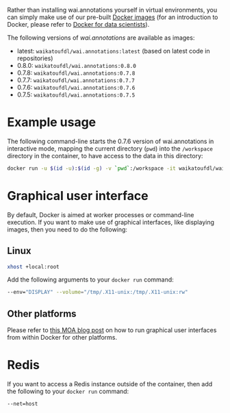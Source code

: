 Rather than installing wai.annotations yourself in virtual environments, you can simply
make use of our pre-built [Docker images](https://hub.docker.com/repository/docker/waikatoufdl/wai.annotations) 
(for an introduction to Docker, please refer to [Docker for data scientists](https://www.data-mining.co.nz/docker-for-data-scientists/)). 

The following versions of *wai.annotations* are available as images:

* latest: `waikatoufdl/wai.annotations:latest` (based on latest code in repositories)
* 0.8.0: `waikatoufdl/wai.annotations:0.8.0`
* 0.7.8: `waikatoufdl/wai.annotations:0.7.8`
* 0.7.7: `waikatoufdl/wai.annotations:0.7.7`
* 0.7.6: `waikatoufdl/wai.annotations:0.7.6`
* 0.7.5: `waikatoufdl/wai.annotations:0.7.5`


# Example usage

The following command-line starts the 0.7.6 version of wai.annotations in interactive
mode, mapping the current directory (`pwd`) into the `/workspace` directory in the
container, to have access to the data in this directory:

```bash
docker run -u $(id -u):$(id -g) -v `pwd`:/workspace -it waikatoufdl/wai.annotations:0.8.0
```

# Graphical user interface

By default, Docker is aimed at worker processes or command-line execution. If you want 
to make use of graphical interfaces, like displaying images, then you need to do the following:

## Linux

```bash
xhost +local:root
```

Add the following arguments to your `docker run` command:

```bash
--env="DISPLAY" --volume="/tmp/.X11-unix:/tmp/.X11-unix:rw"
```

## Other platforms

Please refer to [this MOA blog post](https://moa.cms.waikato.ac.nz/how-to-use-moa-in-docker/)
on how to run graphical user interfaces from within Docker for other platforms.

# Redis

If you want to access a Redis instance outside of the container, then add the following to
your `docker run` command:

```bash
--net=host
```
